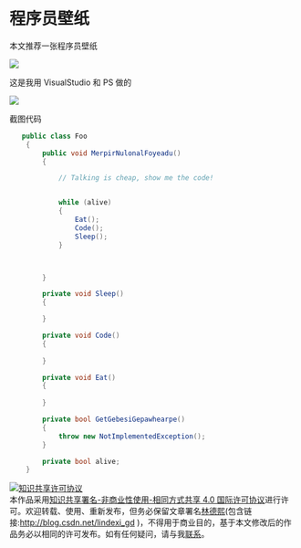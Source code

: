 
# 程序员壁纸

本文推荐一张程序员壁纸

<!--more-->


<!-- csdn -->

![](http://image.acmx.xyz/MersereHeahiSuta.png)

这是我用 VisualStudio 和 PS 做的

![](http://image.acmx.xyz/lindexi%2F20187496559467.jpg)

截图代码

```csharp
   public class Foo
    {
        public void MerpirNulonalFoyeadu()
        {

            // Talking is cheap, show me the code!


            while (alive)
            {
                Eat();
                Code();
                Sleep();
            }



        }

        private void Sleep()
        {

        }

        private void Code()
        {
            
        }

        private void Eat()
        {
            
        }

        private bool GetGebesiGepawhearpe()
        {
            throw new NotImplementedException();
        }

        private bool alive;
    }
```





<a rel="license" href="http://creativecommons.org/licenses/by-nc-sa/4.0/"><img alt="知识共享许可协议" style="border-width:0" src="https://licensebuttons.net/l/by-nc-sa/4.0/88x31.png" /></a><br />本作品采用<a rel="license" href="http://creativecommons.org/licenses/by-nc-sa/4.0/">知识共享署名-非商业性使用-相同方式共享 4.0 国际许可协议</a>进行许可。欢迎转载、使用、重新发布，但务必保留文章署名[林德熙](http://blog.csdn.net/lindexi_gd)(包含链接:http://blog.csdn.net/lindexi_gd )，不得用于商业目的，基于本文修改后的作品务必以相同的许可发布。如有任何疑问，请与我[联系](mailto:lindexi_gd@163.com)。